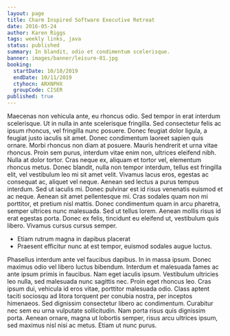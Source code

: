 ```yaml
---
layout: page
title: Charm Inspired Software Executive Retreat
date: 2016-05-24
author: Karen Riggs
tags: weekly links, java
status: published
summary: In blandit, odio et condimentum scelerisque.
banner: images/banner/leisure-01.jpg
booking:
  startDate: 10/10/2019
  endDate: 10/11/2019
  ctyhocn: ARXNPHX
  groupCode: CISER
published: true
---
```

Maecenas non vehicula ante, eu rhoncus odio. Sed tempor in erat interdum scelerisque. Ut in nulla in ante scelerisque fringilla. Sed consectetur felis ac ipsum rhoncus, vel fringilla nunc posuere. Donec feugiat dolor ligula, a feugiat justo iaculis sit amet. Donec condimentum laoreet sapien quis ornare. Morbi rhoncus non diam at posuere. Mauris hendrerit et urna vitae rhoncus. Proin sem purus, interdum vitae enim non, ultrices eleifend nibh. Nulla at dolor tortor. Cras neque ex, aliquam et tortor vel, elementum rhoncus metus. Donec blandit, nulla non tempor interdum, tellus est fringilla elit, vel vestibulum leo mi sit amet velit.
Vivamus lacus eros, egestas ac consequat ac, aliquet vel neque. Aenean sed lectus a purus tempus interdum. Sed ut iaculis mi. Donec pulvinar est id risus venenatis euismod et ac neque. Aenean sit amet pellentesque mi. Cras sodales quam non mi porttitor, et pretium nisl mattis. Donec condimentum quam in arcu pharetra, semper ultrices nunc malesuada. Sed ut tellus lorem. Aenean mollis risus id erat egestas porta. Donec ex felis, tincidunt eu eleifend ut, vestibulum quis libero. Vivamus cursus cursus semper.

* Etiam rutrum magna in dapibus placerat
* Praesent efficitur nunc at est tempor, euismod sodales augue luctus.

Phasellus interdum ante vel faucibus dapibus. In in massa ipsum. Donec maximus odio vel libero luctus bibendum. Interdum et malesuada fames ac ante ipsum primis in faucibus. Nam eget iaculis ipsum. Vestibulum ultricies leo nulla, sed malesuada nunc sagittis nec. Proin eget rhoncus leo. Cras ipsum dui, vehicula id eros vitae, porttitor malesuada odio. Class aptent taciti sociosqu ad litora torquent per conubia nostra, per inceptos himenaeos. Sed dignissim consectetur libero ac condimentum. Curabitur nec sem eu urna vulputate sollicitudin. Nam porta risus quis dignissim porta. Aenean ornare, magna ut lobortis semper, risus arcu ultrices ipsum, sed maximus nisl nisi ac metus. Etiam ut nunc purus.
